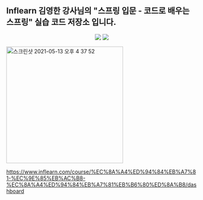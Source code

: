 <h2>Inflearn 김영한 강사님의 "스프링 입문 - 코드로 배우는 스프링" 실습 코드 저장소 입니다.</h2>


<p align='center'>
    <img src="https://img.shields.io/badge/Java-007396?style=flat-square&logo=Java&logoColor=white"/>
    <img src="https://img.shields.io/badge/SpringBoot-6DB33F?style=flat-square&logo=Spring&logoColor=white"/>
</p>

<img align='center' width="308" alt="스크린샷 2021-05-13 오후 4 37 52" src="https://user-images.githubusercontent.com/67749318/118094345-93a98d80-b409-11eb-903a-dfc6e3a0355e.png">

  
https://www.inflearn.com/course/%EC%8A%A4%ED%94%84%EB%A7%81-%EC%9E%85%EB%AC%B8-%EC%8A%A4%ED%94%84%EB%A7%81%EB%B6%80%ED%8A%B8/dashboard



